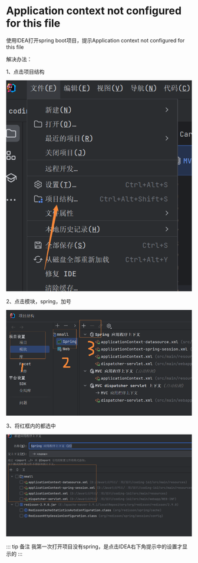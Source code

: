 # Application context not configured for this file

使用IDEA打开spring boot项目，提示Application context not configured for this file

解决办法：

1、点击项目结构

![Image text](../public/springBootNotes/08/01.png)

2、点击模块，spring，加号

![Image text](../public/springBootNotes/08/02.png)

3、将红框内的都选中

![Image text](../public/springBootNotes/08/03.png)


::: tip 备注
我第一次打开项目没有spring，是点击IDEA右下角提示中的设置才显示的
:::

